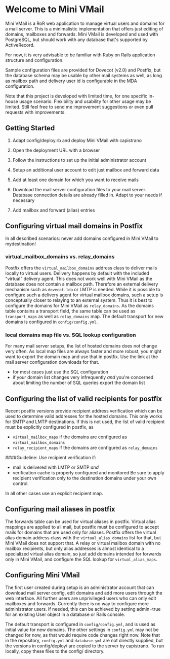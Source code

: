 # Welcome to Mini VMail

Mini VMail is a RoR web application to manage virtual users and domains for a mail server.
This is a minimalistic implementation that offers just editing of domains, mailboxes and forwards.
Mini VMail is developed and used with PostgreSQL, but should work with any database that's 
supported by ActiveRecord.

For now, it is very advisable to be familiar with Ruby on Rails application structure and configuration.

Sample configuration files are provided for Dovecot (v2.0) and Postfix, but the database schema 
may be usable by other mail systems as well, as long as mailbox path and delivery user id is configurable in 
the MDA configuration.

Note that this project is developed with limited time, for one specific in-house usage scenario. Flexibility
and usability for other usage may be limited. Still feel free to send me improvement suggestions or even 
pull requests with improvements. 

## Getting Started

1. Adapt config/deploy.rb and deploy Mini VMail with capistrano

2. Open the deployment URL with a browser

3. Follow the instructions to set up the initial administrator account

4. Setup an additional user account to edit just mailbox and forward data

5. Add at least one domain for which you want to receive mails

6. Download the mail server configuration files to your mail server. Database connection details are already filled in.
   Adapt to your needs if necessary

7. Add mailbox and forward (alias) entries

## Configuring virtual mail domains in Postfix

In all described scenarios: never add domains configured in Mini VMail to mydestination!

### virtual_mailbox_domains vs. relay_domains
Postfix offers the `virtual_mailbox_domains` address class to deliver mails locally to virtual users. Delivery happens by default with the
included "virtual" delivery agent. This does not work well with Mini VMail as the database does not contain a mailbox path. Therefore an external delivery mechanism such as `dovecot-lda` or LMTP is needed.
While it is possible to configure such a delivery agent for virtual mailbox domains, such a setup is conceptually closer to relaying to an external system. Thus it is best to configure the domains for Mini VMail as `relay_domains`.
As the domains table contains a transport field, the same table can be used as `transport_maps` as well as `relay_domains` map. The default transport for new domains is configured in `config/config.yml`.

### local domains map file vs. SQL lookup configuration
For many mail server setups, the list of hosted domains does not change very often. As local map files are always faster and more robust, you might want to export the domain map and use that in postfix. Use the link at the mail server configuration downloads for that.
* for most cases just use the SQL configuration 
* if your domain list changes very infrequently _and_ you're concerned about limiting the number of SQL queries export the domain list

## Configuring the list of valid recipients for postfix
Recent postfix versions provide recipient address verification which can be used to determine valid addresses for the hosted domains. This only works for SMTP and LMTP destinations. If this is not used, the list of valid recipient must be explicitly configured in postfix, as
* `virtual_mailbox_maps` if the domains are configured as `virtual_mailbox_domains`
* `relay_recipient_maps` if the domains are configured as `relay_domains`

####Guideline:
Use recipient verification if:
* mail is delivered with LMTP or SMTP _and_
* verification cache is properly configured and monitored
Be sure to apply recipient verification only to the destination domains under your own control.

In all other cases use an explicit recipient map.

## Configuring mail aliases in postfix
The forwards table can be used for virtual aliases in postfix. Virtual alias mappings are applied to all mail, but postfix must be configured to accept mails for domains that are used only for aliases. Postfix offers the virtual alias domain address class with the `virtual_alias_domains` list for that, but Mini VMail does not support that.
A relay or virtual mailbox domain with no mailbox recipients, but only alias addresses is almost identical to a specialized virtual alias domain, so just add domains intended for forwards only in Mini VMail, and configure the SQL lookup for `virtual_alias_maps`.


## Configuring Mini VMail
The first user created during setup is an administrator account that can download mail server config, edit domains and add more users through the web interface. All further users are unprivileged users who can only edit mailboxes and forwards. Currently there is no way to configure more administrator users. If needed, this can be achieved by setting admin=true for an existing User object in a database or Rails console.

The default transport is configured in `config/config.yml`, and is used as initial value for new domains. The other settings in `config.yml` may not be changed for now, as that would require code changes right now.
Note that in the repository, `config.yml` and `database.yml` are not directly supplied, but the versions in config/deploy/ are copied to the server by capistrano. To run locally, copy these files to the config/ directory.
